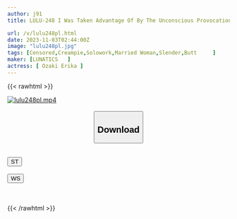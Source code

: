 ```yaml
---
author: j91
title: LULU-248 I Was Taken Advantage Of By The Unconscious Provocation Of My Wife With A Big Ass Who Was Transparent, And I Immediately Fucked Her With A Big Dick, And I Kept Pistoning Her Until She Came To An End, And I Ejaculated In Pursuit Many Times. Erika Ozaki

url: /v/lulu248pl.html
date: 2023-11-03T02:44:00Z
image: "lulu248pl.jpg"
tags: [Censored,Creampie,Solowork,Married Woman,Slender,Butt	 ]
maker: [LUNATICS   ]
actress: [ Ozaki Erika ]
---
```



{{< rawhtml >}}

<div class="video" data-videoid="vwa7qBD2XGs49r8">
    <a href="javascript:;">
        <img src="https://my.j91.asia/v/lulu248pl.jpg" width="WIDTH" height="HEIGHT" alt="lulu248pl.mp4" loading="lazy">
    </a>
</div>

<script type="text/javascript" src="https://j91.asia/asset/on-demand-st.js"></script>

<br>
  <link rel="stylesheet" href="https://j91.asia/asset/bs5.css">
  
  <center>
  <button class="btn btn-primary" type="button" data-bs-toggle="collapse" data-bs-target=".multi-collapse" aria-expanded="false" aria-controls="multiCollapseExample1 multiCollapseExample2"><h2>Download</h2></button></center>
</p>
<div class="row">
  <div class="col">
    <div class="collapse multi-collapse" id="multiCollapseExample1">
      <div class="card card-body">
	      	      <br>
<div class="buttons">  
<a href="https://streamtape.to/v/vwa7qBD2XGs49r8"><button class="btn-hover color-3"><i class="fa fa-download"></i> ST</button></a></div>
    </div>
  </div>
</div>
  <div class="col">
    <div class="collapse multi-collapse" id="multiCollapseExample2">
      <div class="card card-body">
	      <br>
<div class="buttons">
    <a href="https://wolfstream.tv/vqp90pf6fxau"><button class="btn-hover color-9"><i class="fa fa-download"></i> WS</button></a></div>
<br><br>
      </div>
    </div>
  </div>
</div>

{{< /rawhtml >}}
